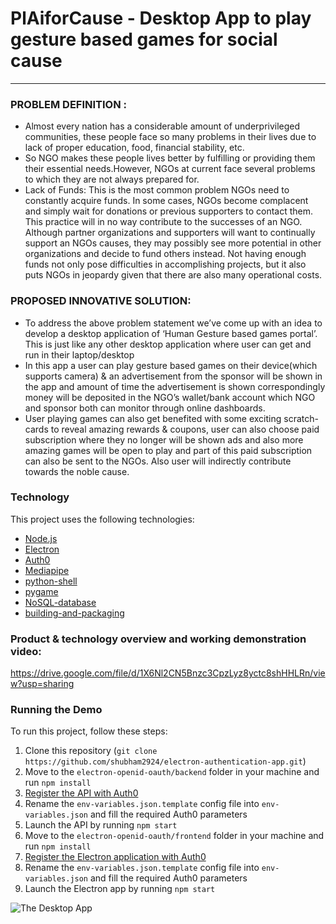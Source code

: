 # PlAiforCause - Desktop App to play gesture based games for social cause
---
### PROBLEM DEFINITION :
- Almost every nation has a considerable amount of underprivileged communities, these people face so many problems in their lives due to lack of proper education, food, financial stability, etc.
- So NGO makes these people lives better by fulfilling or providing them their essential needs.However, NGOs at current face several problems to which they are not always prepared for.
- Lack of Funds: This is the most common problem NGOs need to constantly acquire funds. In some cases, NGOs become complacent and simply wait for donations or previous supporters to contact them. This practice will in no way contribute to the successes of an NGO. Although partner organizations and supporters will want to continually support an NGOs causes, they may possibly see more potential in other organizations and decide to fund others instead. Not having enough funds not only pose difficulties in accomplishing projects, but it also puts NGOs in jeopardy given that there are also many operational costs.

### PROPOSED INNOVATIVE SOLUTION:
- To address the above problem statement we’ve come up with an idea to develop a desktop application of ‘Human Gesture based games portal’. This is just like any other desktop application where user can get and run in their laptop/desktop
- In this app a user can play gesture based games on their device(which supports camera) & an advertisement from the sponsor will be shown in the app and amount of time the advertisement is shown correspondingly money will be deposited in the NGO’s wallet/bank account which NGO and sponsor both can monitor through online dashboards.
- User playing games can also get benefited with some exciting scratch-cards to reveal amazing rewards & coupons, user can also choose paid subscription where they no longer will be shown ads and also more amazing games will be open to play and part of this paid subscription can also be sent to the NGOs. Also user will indirectly contribute towards the noble cause.

### Technology

This project uses the following technologies:

- [Node.js](https://nodejs.org/)
- [Electron](https://www.electronjs.org/)
- [Auth0](https://auth0.com/)
- [Mediapipe](https://mediapipe.dev/)
- [python-shell](https://github.com/extrabacon/python-shell)
- [pygame](https://www.pygame.org/news)
- [NoSQL-database](https://www.mongodb.com/)
- [building-and-packaging](https://github.com/electron-userland/electron-builder/)

### Product & technology overview and working demonstration video:
https://drive.google.com/file/d/1X6Nl2CN5Bnzc3CpzLyz8yctc8shHHLRn/view?usp=sharing

### Running the Demo

To run this project, follow these steps:

1. Clone this repository (`git clone https://github.com/shubham2924/electron-authentication-app.git`)
2. Move to the `electron-openid-oauth/backend`  folder in your machine and run `npm install`
3. [Register the API with Auth0](https://auth0.com/blog/securing-electron-applications-with-openid-connect-and-oauth-2/#Call-a-Secure-API-within-Electron)
4. Rename the `env-variables.json.template` config file into `env-variables.json` and fill the required Auth0 parameters
5. Launch the API by running `npm start`
6. Move to the `electron-openid-oauth/frontend`  folder in your machine and run `npm install`
7. [Register the Electron application with Auth0](https://auth0.com/blog/securing-electron-applications-with-openid-connect-and-oauth-2/#Register-an-Electron-Application-with-Auth0)
8. Rename the `env-variables.json.template` config file into `env-variables.json` and fill the required Auth0 parameters
9. Launch the Electron app by running `npm start`

<!-- The following is a screenshot of the Electron application screen after logging in and clicking the *Get Private Message* button: -->

![The Desktop App](output.PNG)


